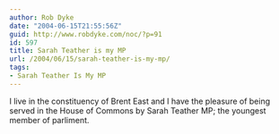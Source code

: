 ```yaml
---
author: Rob Dyke
date: "2004-06-15T21:55:56Z"
guid: http://www.robdyke.com/noc/?p=91
id: 597
title: Sarah Teather is my MP
url: /2004/06/15/sarah-teather-is-my-mp/
tags:
- Sarah Teather Is My MP
---
```

I live in the constituency of Brent East and I have the pleasure of being served in the House of Commons by Sarah Teather MP; the youngest member of parliment.